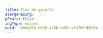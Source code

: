 ```yaml
---
title: Clou de girofle
alergenesIng:
pFrais: False
ingType: epices
uuid: ca9dddf8-bbd3-436b-bd07-cfa706db5504
---
```


